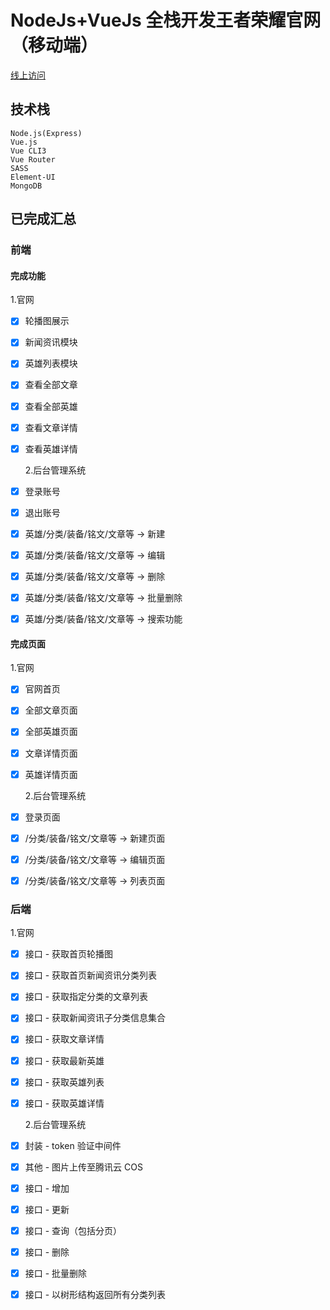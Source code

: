 # NodeJs+VueJs 全栈开发王者荣耀官网（移动端）

[线上访问](http://122.51.186.16/#/home)

## 技术栈

```
Node.js(Express)
Vue.js
Vue CLI3
Vue Router
SASS
Element-UI
MongoDB
```

## 已完成汇总

### 前端

#### 完成功能

1.官网

- [x] 轮播图展示
- [x] 新闻资讯模块
- [x] 英雄列表模块
- [x] 查看全部文章
- [x] 查看全部英雄
- [x] 查看文章详情
- [x] 查看英雄详情

  2.后台管理系统

- [x] 登录账号
- [x] 退出账号
- [x] 英雄/分类/装备/铭文/文章等 -> 新建
- [x] 英雄/分类/装备/铭文/文章等 -> 编辑
- [x] 英雄/分类/装备/铭文/文章等 -> 删除
- [x] 英雄/分类/装备/铭文/文章等 -> 批量删除
- [x] 英雄/分类/装备/铭文/文章等 -> 搜索功能

#### 完成页面

1.官网

- [x] 官网首页
- [x] 全部文章页面
- [x] 全部英雄页面
- [x] 文章详情页面
- [x] 英雄详情页面

  2.后台管理系统

- [x] 登录页面
- [x] /分类/装备/铭文/文章等 -> 新建页面
- [x] /分类/装备/铭文/文章等 -> 编辑页面
- [x] /分类/装备/铭文/文章等 -> 列表页面

### 后端

1.官网

- [x] 接口 - 获取首页轮播图
- [x] 接口 - 获取首页新闻资讯分类列表
- [x] 接口 - 获取指定分类的文章列表
- [x] 接口 - 获取新闻资讯子分类信息集合
- [x] 接口 - 获取文章详情
- [x] 接口 - 获取最新英雄
- [x] 接口 - 获取英雄列表
- [x] 接口 - 获取英雄详情

  2.后台管理系统

- [x] 封装 - token 验证中间件
- [x] 其他 - 图片上传至腾讯云 COS
- [x] 接口 - 增加
- [x] 接口 - 更新
- [x] 接口 - 查询（包括分页）
- [x] 接口 - 删除
- [x] 接口 - 批量删除
- [x] 接口 - 以树形结构返回所有分类列表
